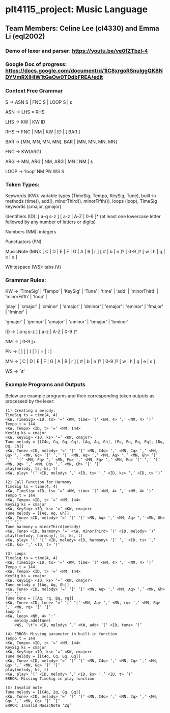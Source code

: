 # plt4115_project: Music Language

## Team Members: Celine Lee (cl4330) and Emma Li (eql2002)

### Demo of lexer and parser: https://youtu.be/ve0fZTbzl-4
### Google Doc of progress: https://docs.google.com/document/d/1IC8xrgoRSnulggQK8NDYVmRXlHIW1tGeOw0TDdbFREA/edit

### Context Free Grammar

S → ASN S | FNC S | LOOP S | ε

ASN → LHS = RHS

LHS → KW | KW ID

RHS → FNC | NM | KW | ID | [ BAR ]

BAR → [MN, MN, MN, MN], BAR | [MN, MN, MN, MN]

FNC → KW(ARG)

ARG → MN, ARG | NM, ARG | MN | NM | ε

LOOP → ‘loop’ NM PN WS S


### Token Types:
Keywords (KW): variable types (TimeSig, Tempo, KeySig, Tune), built-in methods (time(), add(), minorThird(), minorFifth()), loops (loop), TimeSig keywords (cmajor, gmajor)

Identifiers (ID): [ a-q s-z ] [ a-z | A-Z | 0-9 ]* (at least one lowercase letter followed by any number of letters or digits)

Numbers (NM): integers

Punctuators (PN)

MusicNote (MN): [ C | D | E | F | G | A | B | r ] [ # | b | n ]? [ 0-9 ]? [ w | h | q | e | s ]

Whitespace (WS): tabs (\t)


### Grammar Rules:
KW → ‘TimeSig’ | ‘Tempo’ | ‘KeySig’ | ‘Tune’ | ‘time’ | ‘add’ | ‘minorThird’ | ‘minorFifth’ | ‘loop’ | 

‘play’ | 'cmajor' | 'cminor' | 'dmajor' | 'dminor' | 'emajor' | 'eminor' | 'fmajor' | 'fminor' | 

'gmajor' | 'gminor' | 'amajor' | 'aminor' | 'bmajor' | 'bminor'

ID → [ a-q s-z ] [ a-z | A-Z | 0-9 ]*

NM → [ 0-9 ]+

PN → [ | ] | ( | ) | = | : | 

MN → [ C | D | E | F | G | A | B | r ] [ # | b | n ]? [ 0-9 ]? [ w | h | q | e | s ]

WS → ‘\t’



### Example Programs and Outputs

Below are example programs and their corresponding token outputs as processed by the lexer:

```
(1) Creating a melody:
TimeSig ts = time(4, 4)
<KW, TimeSig> <ID, ts> ‘=’ <KW, time> ‘(‘ <NM, 4> ‘,’ <NM, 4> ‘)’
Tempo t = 144
<KW, Tempo> <ID, t> ‘=’ <NM, 144>
KeySig ks = cmajor
<KW, KeySig> <ID, ks> ‘=’ <KW, cmajor>
Tune melody = [[C4q, Cq, Gq, Gq], [Aq, Aq, Gh], [Fq, Fq, Eq, Eq], [Dq, Dq, Ch]]
<KW, Tune> <ID, melody> ‘=’ ‘[‘ ‘[‘ <MN, C4q> ‘,’ <MN, Cq> ‘,’ <MN, Gq> ‘,’ <MN, Gq> ‘]’ ‘,’ ‘[‘ <MN, Aq> ‘,’ <MN, Aq> ‘,’ <MN, Gh> ‘]’ ‘,’  ‘[‘ <MN, Fq> ‘,’ <MN, Fq> ‘,’ <MN, Eq> ‘,’ <MN, Eq> ‘]’ ‘,’ ‘[‘ <MN, Dq> ‘,’ <MN, Dq> ‘,’ <MN, Ch> ‘]’ ‘]’
play(melody, ts, ks, t)
<KW, play> ‘(‘ <ID, melody> ‘,’ <ID, ts> ‘,’ <ID, ks> ‘,’ <ID, t> ‘)’

(2) Call Function for Harmony
TimeSig ts = time(4, 4)
<KW, TimeSig> <ID, ts> ‘=’ <KW, time> ‘(‘ <NM, 4> ‘,’ <NM, 4> ‘)’
Tempo t = 144
<KW, Tempo> <ID, t> ‘=’ <NM, 144>
KeySig ks = cmajor
<KW, KeySig> <ID, ks> ‘=’ <KW, cmajor>
Tune melody = [[Aq, Aq, Gh]]
<KW, Tune> <ID, melody> ‘=’ ‘[‘ ‘[‘ <MN, Aq> ‘,’ <MN, Aq> ‘,’ <MN, Gh> ‘]’ ‘]’
Tune harmony = minorThird(melody)
<KW, Tune> <ID, harmony> ‘=’ <KW, minorThird> ‘(‘ <ID, melody> ‘)’
play([melody, harmony], ts, ks, t)
<KW, play> ‘(‘ ‘[‘ <ID, melody> <ID, harmony> ‘]’ ‘,’ <ID, ts> ‘,’ <ID, ks> ‘,’ <ID, t> ‘)’

(3) Loops
TimeSig ts = time(4, 4)
<KW, TimeSig> <ID, ts> ‘=’ <KW, time> ‘(‘ <NM, 4> ‘,’ <NM, 4> ‘)’
Tempo t = 144
<KW, Tempo> <ID, t> ‘=’ <NM, 144>
KeySig ks = cmajor
<KW, KeySig> <ID, ks> ‘=’ <KW, cmajor>
Tune melody = [[Aq, Aq, Gh]]
<KW, Tune> <ID, melody> ‘=’ ‘[‘ ‘[‘ <MN, Aq> ‘,’ <MN, Aq> ‘,’ <MN, Gh> ‘]’ ‘]’
Tune tune = [[Aq, rq, Bq, rq]]
<KW, Tune> <ID, tune> ‘=’ ‘[‘ ‘[‘ <MN, Aq> ‘,’ <MN, rq> ‘,’ <MN, Bq> ‘,’ <MN, rq> ‘]’ ‘]’
loop 4:
<KW, loop> <NM, 4> ‘:’
	melody.add(tune)
	<WS, ‘\t’> <ID, melody> ’.’ <KW, add> ‘(‘ <ID, tune> ‘)’

(4) ERROR: Missing parameter in built-in function
Tempo t = 144
<KW, Tempo> <ID, t> ‘=’ <NM, 144>
KeySig ks = cmajor
<KW, KeySig> <ID, ks> ‘=’ <KW, cmajor>
Tune melody = [[C4q, Cq, Gq, Gq]]
<KW, Tune> <ID, melody> ‘=’ ‘[‘ ‘[‘ <MN, C4q> ‘,’ <MN, Cq> ‘,’ <MN, Gq> ‘,’ <MN, Gq> ‘]’ ‘]’
play(melody, ks, t)
<KW, play> ‘(‘ <ID, melody> ‘,’ <ID, ks> ‘,’ <ID, t> ‘)’
ERROR: Missing TimeSig in play function

(5) Invalid note
Tune melody = [[C4q, 2q, Gq, Gq]]
<KW, Tune> <ID, melody> ‘=’ ‘[‘ ‘[‘ <MN, C4q> ‘,’ <MN, 2q> ‘,’ <MN, Gq> ‘,’ <MN, Gq> ‘]’ ‘]’
ERROR: Invalid MusicNote ‘2q’
```